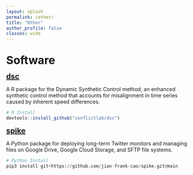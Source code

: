 ```yaml
---
layout: splash 
permalink: /other/
title: "Other"
author_profile: false
classes: wide
---
```


<br>
<span style="font-size: 30px; font-weight: bold;">Software</span>
<br>

<span style="font-size: 20px; font-weight: bold;">[dsc](https://github.com/conflictlab/dsc)</span>

A R package for the Dynamic Synthetic Control method, an enhanced synthetic control method that accounts for misalignment in time series caused by inherent speed
differences.
```r
# R Install
devtools::install_github("conflictlab/dsc")
```

<span style="font-size: 20px; font-weight: bold;">[spike](https://github.com/jian-frank-cao/spike)</span>

A Python package for deploying long-term Twitter monitors and managing files on Google Drive, Google Cloud Storage, and SFTP file systems.
```python
# Python Install
pip3 install git+https://github.com/jian-frank-cao/spike.git@main
```